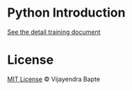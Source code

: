 # Python Introduction

[See the detail training document](http://bapte.us)

# License

[MIT License](https://vijayendra.mit-license.org/) © Vijayendra Bapte
